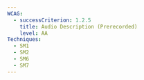 ```yaml
---
WCAG:
  - successCriterion: 1.2.5
    title: Audio Description (Prerecorded)
    level: AA
Techniques:
  - SM1
  - SM2
  - SM6
  - SM7
---
```

